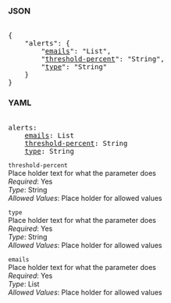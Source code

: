 ### JSON 
<pre> 
{
    "alerts": {
        "<a href=#emails>emails</a>": "List", 
        "<a href=#threshold-percent>threshold-percent</a>": "String", 
        "<a href=#type>type</a>": "String"
    }
}</pre> 
### YAML 
<pre> 
alerts:
    <a href=#emails>emails</a>: List
    <a href=#threshold-percent>threshold-percent</a>: String
    <a href=#type>type</a>: String
</pre> 


`threshold-percent`  <a name="threshold-percent"></a> \
Place holder text for what the parameter does \
*Required*: Yes \
*Type*: String \
*Allowed Values*: Place holder for allowed values

`type`  <a name="type"></a> \
Place holder text for what the parameter does \
*Required*: Yes \
*Type*: String \
*Allowed Values*: Place holder for allowed values

`emails`  <a name="emails"></a> \
Place holder text for what the parameter does \
*Required*: Yes \
*Type*: List \
*Allowed Values*: Place holder for allowed values

